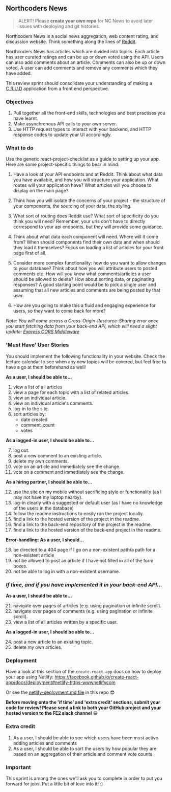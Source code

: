 ## Northcoders News

> ALERT! Please **create your own repo** for NC News to avoid later issues with deploying and git histories.

Northcoders News is a social news aggregation, web content rating, and discussion website. Think something along the lines of [Reddit](https://www.reddit.com/).

Northcoders News has articles which are divided into topics. Each article has user curated ratings and can be up or down voted using the API. Users can also add comments about an article. Comments can also be up or down voted. A user can add comments and remove any comments which they have added.

This review sprint should consolidate your understanding of making a [C.R.U.D](https://en.wikipedia.org/wiki/Create,_read,_update_and_delete) application from a front end perspective.

### Objectives

1. Pull together all the front-end skills, technologies and best practises you have learnt.
2. Make asynchronous API calls to your own server.
3. Use HTTP request types to interact with your backend, and HTTP response codes to update your UI accordingly.

### What to do

Use the generic react-project-checklist as a guide to setting up your app. Here are some project-specific things to bear in mind:

1. Have a look at your API endpoints and at Reddit. Think about what data you have available, and how you will structure your application. What routes will your application have? What articles will you choose to display on the main page?

2. Think how you will isolate the concerns of your project - the structure of your components, the sourcing of your data, the styling.

3. What sort of routing does Reddit use? What sort of specificity do you think you will need? Remember, your urls don't have to directly correspond to your api endpoints, but they will provide some guidance.

4. Think about what data each component will need. Where will it come from? When should components find their own data and when should they load it themselves? Focus on loading a list of articles for your front page first of all.

5. Consider more complex functionality: how do you want to allow changes to your database? Think about how you will attribute users to posted comments etc. How will you know what comments/articles a user should be allowed to delete? How about sorting data, or paginating responses? A good starting point would be to pick a single user and assuming that all new articles and comments are being posted by that user.

6. How are you going to make this a fluid and engaging experience for users, so they want to come back for more?

_Note: You will come across a Cross-Origin-Resource-Sharing error once you start fetching data from your back-end API, which will need a slight update: [Express CORS Middleware](https://expressjs.com/en/resources/middleware/cors.html)_

### 'Must Have' User Stories

You should implement the following functionality in your website. Check the lecture calendar to see when any new topics will be covered, but feel free to have a go at them beforehand as well!


**As a user, I should be able to...**

1. view a list of all articles
2. view a page for each topic with a list of related articles.
3. view an individual article.
4. view an individual article's comments.
5. log-in to the site.
6. sort articles by:
   - date created
   - comment_count
   - votes

**As a logged-in user, I should be able to...**

7. log out.
8. post a new comment to an existing article.
9. delete my own comments.
10. vote on an article and immediately see the change.
11. vote on a comment and immediately see the change.

**As a hiring partner, I should be able to...**

12. use the site on my mobile without sacrificing style or functionality (as I may not have my laptop nearby).
13. log-in clearly with a suggested or default user (as I have no knowledge of the users in the database)
14. follow the readme instructions to easily run the project locally.
15. find a link to the hosted version of the project in the readme.
16. find a link to the back-end repository of the project in the readme.
17. find a link to the hosted version of the back-end project in the readme.

**Error-handling: As a user, I should...**

18. be directed to a 404 page if I go on a non-existent path/a path for a non-existent article
19. not be allowed to post an article if I have not filled in all of the form boxes.
20. not be able to log in with a non-existent username.

### _If time, and if you have implemented it in your back-end API..._

**As a user, I should be able to...**

21. navigate over pages of articles (e.g. using pagination or infinite scroll).
22. navigate over pages of comments (e.g. using pagination or infinite scroll).
23. view a list of all articles written by a specific user.

**As a logged-in user, I should be able to...**

24. post a new article to an existing topic.
25. delete my own articles.

### Deployment

Have a look at this section of the `create-react-app` docs on how to deploy your app using Netlify: https://facebook.github.io/create-react-app/docs/deployment#netlify-https-wwwnetlifycom

Or see the [netlify-deployment.md file](netlify-deployment.md) in this repo 😎

**Before moving onto the 'if time' and 'extra credit' sections, submit your code for review! Please send a link to both your GitHub project and your hosted version to the FE2 slack channel** 😀

### Extra credit

1. As a user, I should be able to see which users have been most active adding articles and comments
2. As a user, I should be able to sort the users by how popular they are based on an aggregation of their article and comment vote counts

### Important

This sprint is among the ones we'll ask you to complete in order to put you forward for jobs. Put a little bit of love into it! :)
